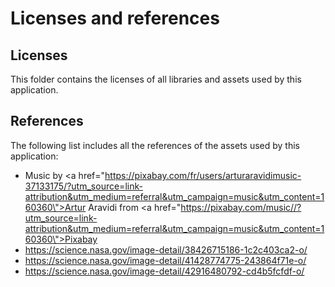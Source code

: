 # Licenses and references

## Licenses

This folder contains the licenses of all libraries and assets used by this application.

## References

The following list includes all the references of the assets used by this application:

- Music by <a href=\"https://pixabay.com/fr/users/arturaravidimusic-37133175/?utm_source=link-attribution&utm_medium=referral&utm_campaign=music&utm_content=160360\">Artur Aravidi</a> from <a href=\"https://pixabay.com/music//?utm_source=link-attribution&utm_medium=referral&utm_campaign=music&utm_content=160360\">Pixabay</a>
- https://science.nasa.gov/image-detail/38426715186-1c2c403ca2-o/
- https://science.nasa.gov/image-detail/41428774775-243864f71e-o/
- https://science.nasa.gov/image-detail/42916480792-cd4b5fcfdf-o/